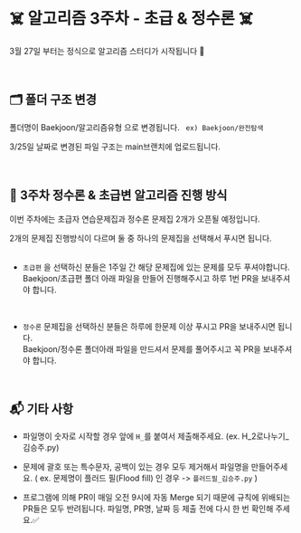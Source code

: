 # ☠️ 알고리즘 3주차 - 초급 & 정수론 ☠️

3월 27일 부터는 정식으로 알고리즘 스터디가 시작됩니다 👋

<br>

## 🗂 폴더 구조 변경 

폴더명이 Baekjoon/알고리즘유형 으로 변경됩니다. 
` ex) Baekjoon/완전탐색` <br>

3/25일 날짜로 변경된 파일 구조는 main브랜치에 업로드됩니다.

<br>

## 🔖 3주차 정수론 & 초급변 알고리즘 진행 방식

이번 주차에는 초급자 연습문제집과 정수론 문제집 2개가 오픈될 예정입니다.

2개의 문제집 진행방식이 다르며 둘 중 하나의 문제집을 선택해서 푸시면 됩니다. <br></br>

- `초급편` 을 선택하신 분들은 1주일 간 해당 문제집에 있는 문제를 모두 푸셔야합니다. <br>
Baekjoon/초급편 폴더 아래 파일을 만들어 진행해주시고 하루 1번 PR을 보내주셔야 합니다. <br>

<br>

- `정수론` 문제집을 선택하신 분들은 하루에 한문제 이상 푸시고 PR을 보내주시면 됩니다.<br>
Baekjoon/정수론 폴더아래 파일을 만드셔서 문제를 풀어주시고 꼭 PR을 보내주셔야 합니다. <br>


<br>


## 📬 기타 사항
- 파일명이 숫자로 시작할 경우 앞에 `H_`를 붙여서 제출해주세요. (ex. H_2로나누기_김승주.py)<br>

- 문제에 괄호 또는 특수문자, 공백이 있는 경우 모두 제거해서 파일명을 만들어주세요. ( ex. 문제명이 플러드 필(Flood fill) 인 경우 -> `플러드필_김승주.py`  ) <br>

- 프로그램에 의해 PR이 매일 오전 9시에 자동 Merge 되기 때문에 규칙에 위배되는 PR들은 모두 반려됩니다. 파일명, PR명, 날짜 등 제출 전에 다시 한 번 확인해 주세요.✅
